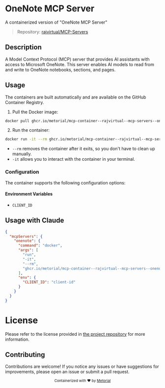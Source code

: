 
# OneNote MCP Server

A containerized version of "OneNote MCP Server"

> Repository: [rajvirtual/MCP-Servers](https://github.com/rajvirtual/MCP-Servers)

## Description

A Model Context Protocol (MCP) server that provides AI assistants with access to Microsoft OneNote. This server enables AI models to read from and write to OneNote notebooks, sections, and pages.


## Usage

The containers are built automatically and are available on the GitHub Container Registry.

1. Pull the Docker image:

```bash
docker pull ghcr.io/metorial/mcp-container--rajvirtual--mcp-servers--onenote
```

2. Run the container:

```bash
docker run -it --rm ghcr.io/metorial/mcp-container--rajvirtual--mcp-servers--onenote 
```

- `--rm` removes the container after it exits, so you don't have to clean up manually.
- `-it` allows you to interact with the container in your terminal.


### Configuration

The container supports the following configuration options:




#### Environment Variables

- `CLIENT_ID`




## Usage with Claude

```json
{
  "mcpServers": {
    "onenote": {
      "command": "docker",
      "args": [
        "run",
        "-it",
        "--rm",
        "ghcr.io/metorial/mcp-container--rajvirtual--mcp-servers--onenote"
      ],
      "env": {
        "CLIENT_ID": "client-id"
      }
    }
  }
}
```

# License

Please refer to the license provided in [the project repository](https://github.com/rajvirtual/MCP-Servers) for more information.

## Contributing

Contributions are welcome! If you notice any issues or have suggestions for improvements, please open an issue or submit a pull request.

<div align="center">
  <sub>Containerized with ❤️ by <a href="https://metorial.com">Metorial</a></sub>
</div>
  